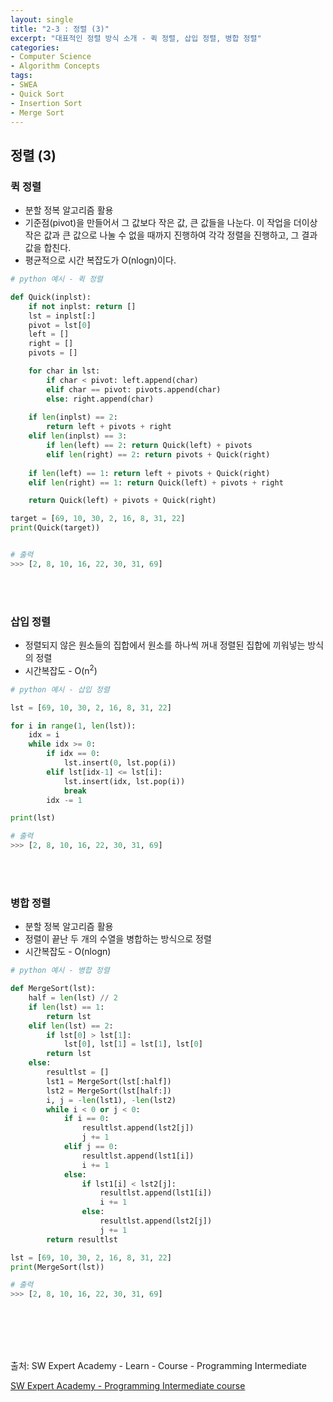 ```yaml
---
layout: single
title: "2-3 : 정렬 (3)"
excerpt: "대표적인 정렬 방식 소개 - 퀵 정렬, 삽입 정렬, 병합 정렬"
categories: 
- Computer Science
- Algorithm Concepts
tags:
- SWEA
- Quick Sort
- Insertion Sort
- Merge Sort
---
```

## 정렬 (3)

### <strong>퀵 정렬</strong>

- 분할 정복 알고리즘 활용
- 기준점(pivot)을 만들어서 그 값보다 작은 값, 큰 값들을 나눈다. 이 작업을 더이상 작은 값과 큰 값으로 나눌 수 없을 때까지 진행하여 각각 정렬을 진행하고, 그 결과 값을 합친다.
- 평균적으로 시간 복잡도가 O(nlogn)이다.

```python
# python 예시 - 퀵 정렬

def Quick(inplst):
    if not inplst: return []
    lst = inplst[:]
    pivot = lst[0]
    left = []
    right = []
    pivots = []

    for char in lst:
        if char < pivot: left.append(char)
        elif char == pivot: pivots.append(char)
        else: right.append(char)
    
    if len(inplst) == 2:
        return left + pivots + right
    elif len(inplst) == 3:
        if len(left) == 2: return Quick(left) + pivots
        elif len(right) == 2: return pivots + Quick(right)
    
    if len(left) == 1: return left + pivots + Quick(right)
    elif len(right) == 1: return Quick(left) + pivots + right

    return Quick(left) + pivots + Quick(right)

target = [69, 10, 30, 2, 16, 8, 31, 22]
print(Quick(target))


# 출력
>>> [2, 8, 10, 16, 22, 30, 31, 69]
```

<br>

<br>

### <strong>삽입 정렬</strong>

- 정렬되지 않은 원소들의 집합에서 원소를 하나씩 꺼내 정렬된 집합에 끼워넣는 방식의 정렬
- 시간복잡도 - O(n<sup>2</sup>)

```python
# python 예시 - 삽입 정렬

lst = [69, 10, 30, 2, 16, 8, 31, 22]

for i in range(1, len(lst)):
    idx = i
    while idx >= 0:
        if idx == 0:
            lst.insert(0, lst.pop(i))
        elif lst[idx-1] <= lst[i]:
            lst.insert(idx, lst.pop(i))
            break
        idx -= 1

print(lst)

# 출력
>>> [2, 8, 10, 16, 22, 30, 31, 69]
```

<br>

<br>

### <strong>병합 정렬</strong>

- 분할 정복 알고리즘 활용
- 정렬이 끝난 두 개의 수열을 병합하는 방식으로 정렬
- 시간복잡도 - O(nlogn)

```python
# python 예시 - 병합 정렬

def MergeSort(lst):
    half = len(lst) // 2
    if len(lst) == 1:
        return lst
    elif len(lst) == 2:
        if lst[0] > lst[1]:
            lst[0], lst[1] = lst[1], lst[0]
        return lst
    else:
        resultlst = []
        lst1 = MergeSort(lst[:half])
        lst2 = MergeSort(lst[half:])
        i, j = -len(lst1), -len(lst2)
        while i < 0 or j < 0:
            if i == 0:
                resultlst.append(lst2[j])
                j += 1
            elif j == 0:
                resultlst.append(lst1[i])
                i += 1
            else:
                if lst1[i] < lst2[j]:
                    resultlst.append(lst1[i])
                    i += 1
                else:
                    resultlst.append(lst2[j])
                    j += 1
        return resultlst

lst = [69, 10, 30, 2, 16, 8, 31, 22]
print(MergeSort(lst))

# 출력
>>> [2, 8, 10, 16, 22, 30, 31, 69]
```

<br>

<br>

<br>

<br>

출처: SW Expert Academy - Learn - Course - Programming Intermediate

[SW Expert Academy - Programming Intermediate course](https://swexpertacademy.com/main/learn/course/subjectList.do?courseId=AVuPDN86AAXw5UW6)